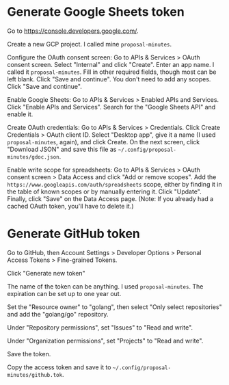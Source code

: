 # Generate Google Sheets token

Go to https://console.developers.google.com/.

Create a new GCP project. I called mine `proposal-minutes`.

Configure the OAuth consent screen: Go to APIs & Services > OAuth consent
screen. Select "Internal" and click "Create". Enter an app name. I called it
`proposal-minutes`. Fill in other required fields, though most can be left
blank. Click "Save and continue". You don't need to add any scopes. Click "Save
and continue".

Enable Google Sheets: Go to APIs & Services > Enabled APIs and Services. Click
"Enable APIs and Services". Search for the "Google Sheets API" and enable it.

Create OAuth credentials: Go to APIs & Services > Credentials. Click Create
Credentials > OAuth client ID. Select "Desktop app", give it a name (I used
`proposal-minutes`, again), and click Create. On the next screen, click
"Download JSON" and save this file as `~/.config/proposal-minutes/gdoc.json`.

Enable write scope for spreadsheets: Go to APIs & Services > OAuth consent
screen > Data Access and click "Add or remove scopes". Add the
`https://www.googleapis.com/auth/spreadsheets` scope, either by finding it in
the table of known scopes or by manually entering it. Click "Update". Finally,
click "Save" on the Data Access page. (Note: If you already had a cached OAuth
token, you'll have to delete it.)

# Generate GitHub token

Go to GitHub, then Account Settings > Developer Options > Personal Access
Tokens > Fine-grained Tokens.

Click "Generate new token"

The name of the token can be anything. I used `proposal-minutes`. The expiration
can be set up to one year out.

Set the "Resource owner" to "golang", then select "Only select repositories" and
add the "golang/go" repository.

Under "Repository permissions", set "Issues" to "Read and write".

Under "Organization permissions", set "Projects" to "Read and write".

Save the token.

Copy the access token and save it to `~/.config/proposal-minutes/github.tok`.
